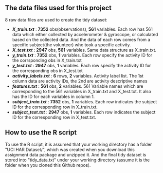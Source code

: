 ## The data files used for this project
8 raw data files are used to create the tidy dataset:
 * **_X_train.txt_** : **7352** obs(observations), **561** variables. Each row has 561 data which either collected by accelerometer & gyroscope,
 or calculated based on the collected data. And the data of each row comes from a specific subject(the volunteer) who took a 
 specific activity.
 * **_X_test.txt_** : **2947** obs, **561** variables. Same data structure as X_train.txt.
 * **_y_train.txt_** : **7352** obs, **1** variables. Each row specify the activity ID for the corrsponding obs in X_train.txt
 * **_y_test.txt_** : **2947** obs, **1** variables. Each row specify the activity ID for the corresponding obs in X_test.txt
 * **_activity_labels.txt_** : **6** rows, **2** variables. Activity label list. The 1st column data are activity IDs, the 2nd are activity
 descriptive names
 * **_features.txt_** : **561** obs, **2** variables. 561 Variable names which are corresponding to the 561 variables in X_train.txt and X_test.txt.
 It also has the ID for each variables in column 1.
 * **_subject_train.txt_** : **7352** obs, **1** variables. Each row indicates the subject ID for the corresponding row in X_train.txt.
 * **_subject_test.txt_** : **2947** obs, **1** variables. Each row indicates the subject ID for the corresponding row in X_test.txt.
## How to use the R script
 To use the R script, it is assumed that your working directory has a folder "UCI HAR Dataset/", which was created when you download
 this assignment data package and unzipped it. And the final tidy dataset is stored into "tidy_data.txt" under your working directory
 (assume it is the folder when you cloned this Github repos).
